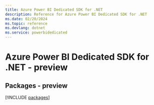 ```yaml
---
title: Azure Power BI Dedicated SDK for .NET
description: Reference for Azure Power BI Dedicated SDK for .NET
ms.date: 02/20/2024
ms.topic: reference
ms.devlang: dotnet
ms.service: powerbidedicated
---
```

# Azure Power BI Dedicated SDK for .NET - preview
## Packages - preview
[!INCLUDE [packages](power-bi-dedicated-index.md)]